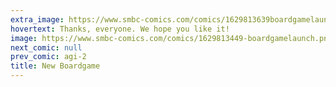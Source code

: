 ```yaml
---
extra_image: https://www.smbc-comics.com/comics/1629813639boardgamelaunchafter.png
hovertext: Thanks, everyone. We hope you like it!
image: https://www.smbc-comics.com/comics/1629813449-boardgamelaunch.png
next_comic: null
prev_comic: agi-2
title: New Boardgame
---
```


